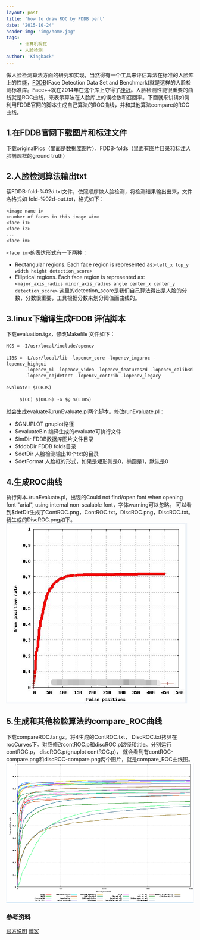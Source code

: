 ```yaml
---
layout: post
title: 'how to draw ROC by FDDB perl'
date: '2015-10-24'
header-img: "img/home.jpg"
tags:
     - 计算机视觉
     - 人脸检测
author: 'Kingback'
---
```


做人脸检测算法方面的研究和实现，当然得有一个工具来评估算法在标准的人脸库上的性能，[FDDB](http://vis-www.cs.umass.edu/fddb/)(Face Detection Data Set and Benchmark)就是这样的人脸检测标准库。Face++就在2014年在这个库上夺得了[桂冠](http://www.faceplusplus.com.cn/fddb/)。人脸检测性能很重要的曲线就是ROC曲线，来表示算法在人脸库上的误检数和召回率。下面就来讲讲如何利用FDDB官网的脚本生成自己算法的ROC曲线，并和其他算法compare的ROC曲线。


## 1.在FDDB官网下载图片和标注文件
下载originalPics（里面是数据库图片），FDDB-folds（里面有图片目录和标注人脸椭圆框的ground truth）

## 2.人脸检测算法输出txt
读FDDB-fold-%02d.txt文件，依照顺序做人脸检测，将检测结果输出出来，文件名格式如 fold-%02d-out.txt，格式如下：

    <image name i>
    <number of faces in this image =im>
    <face i1>
    <face i2>
    ...
    <face im>

`<face im>`的表达形式有一下两种：

- Rectangular regions. Each face region is represented as:`<left_x top_y width height detection_score>`
- Elliptical regions. Each face region is represented as: `<major_axis_radius minor_axis_radius angle center_x center_y detection_score>`
这里的detection_score是我们自己算法得出是人脸的分数，分数很重要，工具根据分数来划分阈值画曲线的。

## 3.linux下编译生成FDDB 评估脚本
下载evaluation.tgz，修改Makefile 文件如下：

    NCS = -I/usr/local/include/opencv

    LIBS = -L/usr/local/lib -lopencv_core -lopencv_imgproc -lopencv_highgui
           -lopencv_ml -lopencv_video -lopencv_features2d -lopencv_calib3d
           -lopencv_objdetect -lopencv_contrib -lopencv_legacy

    evaluate: $(OBJS)

         $(CC) $(OBJS) -o $@ $(LIBS)

就会生成evaluate和runEvaluate.pl两个脚本。修改runEvaluate.pl：

- $GNUPLOT gnuplot路径
- $evaluateBin 编译生成的evaluate可执行文件
- $imDir  FDDB数据库图片文件目录
- $fddbDir FDDB folds目录
- $detDir 人脸检测输出10个txt的目录
- $detFormat 人脸框的形式，如果是矩形则是0，椭圆是1，默认是0

## 4.生成ROC曲线
执行脚本./runEvaluate.pl，出现的Could not find/open font when opening font "arial", using internal non-scalable font，字体warning可以忽略。
可以看到$detDir生成了ContROC.png，ContROC.txt，DiscROC.png，DiscROC.txt。我生成的DiscROC.png如下。
![img](/img/2015/10/DiscROC-2.png)

## 5.生成和其他检脸算法的compare_ROC曲线
下载compareROC.tar.gz。将4生成的ContROC.txt， DiscROC.txt拷贝在rocCurves下。对应修改contROC.p和discROC.p路径和title。分别运行contROC.p， discROC.p(gnuplot contROC.p)， 就会看到有contROC-compare.png和discROC-compare.png两个图片，就是compare_ROC曲线图。
![img](/img/2015/10/discROC-compare-2.png)

### 参考资料
[官方说明](http://vis-www.cs.umass.edu/fddb/fddb.pdf)
[博客](http://blog.csdn.net/phoenix_zhou/article/details/47399819)
